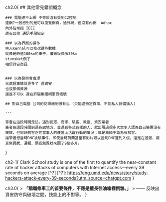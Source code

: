 ch2.0{
    ## 其他常見錯誤概念

    ### 電腦連不上網 不等於沒有受到C2控制
    連網?一般想到的是可以瀏覽網頁，通外網，但沒有內網  Adhoc
    內外往常指 IEEE
    還有其他 通訊手段協定

    ### 以為界面的操作
    害入Kernal可以修改這些數據
    就像是時速100km的車子，儀錶板顯示30km
    stunxNet例子
    相信資安商品


    ### 以為警察會處理
    光處理事情就更多了 還資安
    也沒那個資源
    還遙不可以 還在詐騙集團網軍假帳號

    ## 對自己電腦 公司的防禦機制很有心 (只能連特定頁面、不能私人裝備插入)

    ---

    筆者在這段時間走訪，遇到民眾、商家、駭客、教授、資安業者
    筆者在這段時間到過各處地方、並遇到各式各樣的人，就出現過很多次當事人認為自己裝置沒有被駭，但同時駭客正在當事人的裝置上活躍行動的情況；或是單純不認為有駭客。
    讓筆者想當時DNC被駭事件，即使當時荷蘭甚至有影片可以證明DNC遭到入侵，還是在通報、調查無異狀、通報、調查無異狀來回了9個多月。
}

ch2-1{
    Clark School study is one of the first to quantify the near-constant rate of hacker attacks of computers with Internet access—every 39 seconds on average [^7]
    [^7]: https://eng.umd.edu/news/story/study-hackers-attack-every-39-seconds?utm_source=chatgpt.com
}


ch3.0{
    > **「稱職修車工的首要條件，不應是擅長往油箱裡倒糖。」**
    > —— 反映出資安防守與破壞之間，技能上的不對等。
}